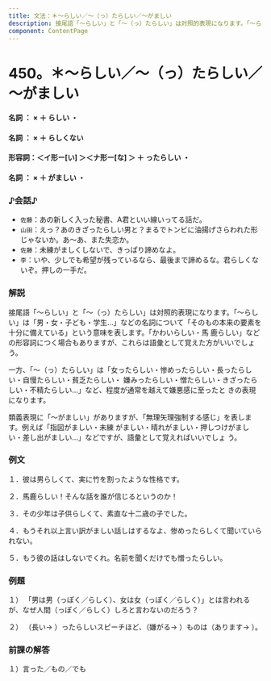 ```yaml
---
title: 文法：＊～らしい／～（っ）たらしい／～がましい
description: 接尾語「～らしい」と「～（っ）たらしい」は対照的表現になります。「～らしい」は「男・女・子ども・学生…」などの名詞について「そのもの本来の要素を十分に備えている」という意味を表します。「かわいらしい・馬 鹿らしい」などの形容詞につく場合もありますが、これらは語彙として覚えた方がいいでしょう。
component: ContentPage
---
```



# 450。＊～らしい／～（っ）たらしい／～がましい
#### 名詞 ： × ＋ らしい ・
#### 名詞 ： × ＋ らしくない  
#### 形容詞：＜イ形ー[い] ＞＜ナ形ー[な] ＞ ＋ ったらしい ・
#### 名詞 ： × ＋ がましい ・
### ♪会話♪
- `佐藤`：あの新しく入った秘書、A君といい線いってる話だ。
- `山田`：えっ？あのきざったらしい男と？まるでトンビに油揚げさらわれた形じゃないか。あ～あ、また失恋か。
- `佐藤`：未練がましくしないで、きっぱり諦めなよ。
- `李`：いや、少しでも希望が残っているなら、最後まで諦めるな。君らしくないぞ。押しの一手だ。
### 解説
接尾語「～らしい」と「～（っ）たらしい」は対照的表現になります。「～らしい」は「男・女・子ども・学生…」などの名詞について「そのもの本来の要素を十分に備えている」という意味を表します。「かわいらしい・馬 鹿らしい」などの形容詞につく場合もありますが、これらは語彙として覚えた方がいいでしょう。

一方、「～（っ）たらしい」は「女ったらしい・惨めったらしい・長ったらしい・自慢たらしい・貧乏たらしい・ 嫌みったらしい・憎たらしい・きざったらしい・不精たらしい…」など、程度が通常を越えて嫌悪感に至ったと きの表現になります。

類義表現に「～がましい」がありますが、「無理矢理強制する感じ」を表します。例えば「指図がましい・未練 がましい・晴れがましい・押しつけがましい・差し出がましい…」などですが、語彙として覚えればいいでしょ う。
### 例文
１．彼は男らしくて、実に竹を割ったような性格です。

２．馬鹿らしい！そんな話を誰が信じるというのか！

３．その少年は子供らしくて、素直な十二歳の子でした。

４．もうそれ以上言い訳がましい話しはするなよ、惨めったらしくて聞いていられない。

５．もう彼の話はしないでくれ。名前を聞くだけでも憎ったらしい。
### 例題
１） 「男は男（っぽく／らしく）、女は女（っぽく／らしく）」とは言われるが、なぜ人間（っぽく／らしく）しろと言わないのだろう？    

２） （長い→ ）ったらしいスピーチほど、（嫌がる→ ）ものは（あります→ ）。
### 前課の解答
１）言った／もの／でも
